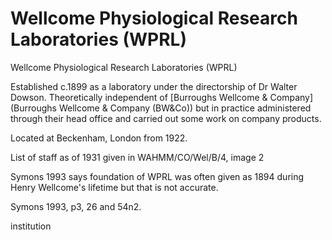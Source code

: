 



# Wellcome Physiological Research Laboratories (WPRL)


Wellcome Physiological Research Laboratories (WPRL)

Established c.1899 as a laboratory under the directorship of Dr Walter Dowson. Theoretically independent of [Burroughs Wellcome & Company](Burroughs Wellcome & Company (BW&Co)) but in practice administered through their head office and carried out some work on company products.

Located at Beckenham, London from 1922.

List of staff as of 1931 given in WAHMM/CO/Wel/B/4, image 2

Symons 1993 says foundation of WPRL was often given as 1894 during Henry Wellcome's lifetime but that is not accurate. 

Symons 1993, p3, 26 and 54n2.

institution